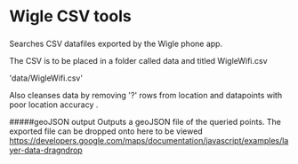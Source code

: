 # Wigle CSV tools
#####

Searches CSV datafiles exported by the Wigle phone app.

The CSV is to be placed in a folder called data and titled WigleWifi.csv


'data/WigleWifi.csv'

Also cleanses data by removing '?' rows from location and datapoints
with poor location accuracy . 

#####geoJSON output
Outputs a geoJSON file of the queried points. 
The exported file can be dropped onto here to be viewed
https://developers.google.com/maps/documentation/javascript/examples/layer-data-dragndrop